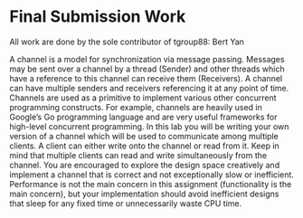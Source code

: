 # Final Submission Work
All work are done by the sole contributor of tgroup88: Bert Yan

A channel is a model for synchronization via message passing. Messages may be sent over a channel by a
thread (Sender) and other threads which have a reference to this channel can receive them (Receivers).
A channel can have multiple senders and receivers referencing it at any point of time.
Channels are used as a primitive to implement various other concurrent programming constructs. For
example, channels are heavily used in Google’s Go programming language and are very useful
frameworks for high-level concurrent programming. In this lab you will be writing your own version of a
channel which will be used to communicate among multiple clients. A client can either write onto the
channel or read from it. Keep in mind that multiple clients can read and write simultaneously from the
channel. You are encouraged to explore the design space creatively and implement a channel that is
correct and not exceptionally slow or inefficient. Performance is not the main concern in this
assignment (functionality is the main concern), but your implementation should avoid inefficient designs
that sleep for any fixed time or unnecessarily waste CPU time.
